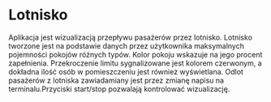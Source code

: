 # Lotnisko
Aplikacja jest wizualizacją przepływu pasażerów przez lotnisko. Lotnisko tworzone jest na podstawie danych przez użytkownika maksymalnych pojemności pokojów różnych typów. Kolor pokoju wskazuje na jego procent zapełnienia. Przekroczenie limitu sygnalizowane jest kolorem czerwonym, a dokładna ilość osób w pomieszczeniu jest również wyświetlana. Odlot pasażerów z lotniska zawiadamiany jest przez zmianę napisu na terminalu.Przyciski start/stop pozwalają kontrolować wizualizację.
